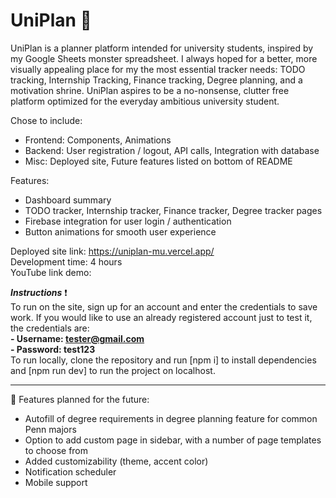 # UniPlan 🌵

UniPlan is a planner platform intended for university students, inspired by my Google Sheets monster spreadsheet. I always hoped for a better, more visually appealing place for my the most essential tracker needs: TODO tracking, Internship Tracking, Finance tracking, Degree planning, and a motivation shrine. UniPlan aspires to be a no-nonsense, clutter free platform optimized for the everyday ambitious university student.

Chose to include: 
- Frontend: Components, Animations
- Backend: User registration / logout, API calls, Integration with database
- Misc: Deployed site, Future features listed on bottom of README

Features:
- Dashboard summary
- TODO tracker, Internship tracker, Finance tracker, Degree tracker pages
- Firebase integration for user login / authentication
- Button animations for smooth user experience

Deployed site link: https://uniplan-mu.vercel.app/ <br>
Development time: 4 hours <br>
YouTube link demo: 

**_Instructions_** ❗<br>
To run on the site, sign up for an account and enter the credentials to save work. If you would like to use an already registered account just to test it, the credentials are: <br>
**- Username: tester@gmail.com** <br>
**- Password: test123** <br>
To run locally, clone the repository and run [npm i] to install dependencies and [npm run dev] to run the project on localhost. 

----------------------------------------------

🌱 Features planned for the future:
- Autofill of degree requirements in degree planning feature for common Penn majors 
- Option to add custom page in sidebar, with a number of page templates to choose from
- Added customizability (theme, accent color)
- Notification scheduler
- Mobile support
